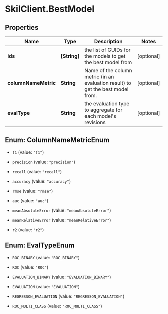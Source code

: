 # SkilClient.BestModel

## Properties
Name | Type | Description | Notes
------------ | ------------- | ------------- | -------------
**ids** | **[String]** | the list of GUIDs for the models to get the best model from | [optional] 
**columnNameMetric** | **String** | Name of the column metric (in an evaluation result) to get the best model from. | [optional] 
**evalType** | **String** | the evaluation type to aggregate for each model&#39;s revisions | [optional] 


<a name="ColumnNameMetricEnum"></a>
## Enum: ColumnNameMetricEnum


* `f1` (value: `"f1"`)

* `precision` (value: `"precision"`)

* `recall` (value: `"recall"`)

* `accuracy` (value: `"accuracy"`)

* `rmse` (value: `"rmse"`)

* `auc` (value: `"auc"`)

* `meanAbsoluteError` (value: `"meanAbsoluteError"`)

* `meanRelativeError` (value: `"meanRelativeError"`)

* `r2` (value: `"r2"`)




<a name="EvalTypeEnum"></a>
## Enum: EvalTypeEnum


* `ROC_BINARY` (value: `"ROC_BINARY"`)

* `ROC` (value: `"ROC"`)

* `EVALUATION_BINARY` (value: `"EVALUATION_BINARY"`)

* `EVALUATION` (value: `"EVALUATION"`)

* `REGRESSON_EVALUATION` (value: `"REGRESSON_EVALUATION"`)

* `ROC_MULTI_CLASS` (value: `"ROC_MULTI_CLASS"`)




